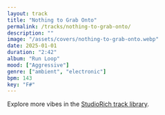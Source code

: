 ```yaml
---
layout: track
title: "Nothing to Grab Onto"
permalink: /tracks/nothing-to-grab-onto/
description: ""
image: "/assets/covers/nothing-to-grab-onto.webp"
date: 2025-01-01
duration: "2:42"
album: "Run Loop"
mood: ["Aggressive"]
genre: ["ambient", "electronic"]
bpm: 143
key: "F#"
---
```


Explore more vibes in the [StudioRich track library](/tracks/).
